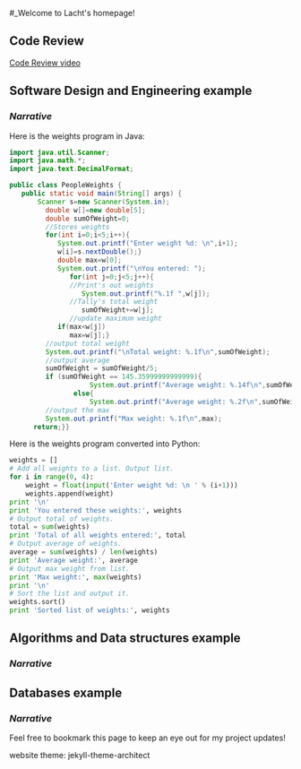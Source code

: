 #_Welcome to Lacht's homepage!



## Code Review 

[Code Review video](https://youtu.be/CKUP-A3HhMI)

## Software Design and Engineering example
### *Narrative*

Here is the weights program in Java:
```java
import java.util.Scanner;
import java.math.*;
import java.text.DecimalFormat;

public class PeopleWeights {
   public static void main(String[] args) {
       Scanner s=new Scanner(System.in);
         double w[]=new double[5];
         double sumOfWeight=0;
         //Stores weights
         for(int i=0;i<5;i++){
            System.out.printf("Enter weight %d: \n",i+1);
            w[i]=s.nextDouble();}
            double max=w[0];
            System.out.printf("\nYou entered: ");
               for(int j=0;j<5;j++){
               //Print's out weights
                  System.out.printf("%.1f ",w[j]);
               //Tally's total weight
                  sumOfWeight+=w[j];
               //update maximum weight
            if(max<w[j])
               max=w[j];}
         //output total weight
         System.out.printf("\nTotal weight: %.1f\n",sumOfWeight);
         //output average
         sumOfWeight = sumOfWeight/5;
         if (sumOfWeight == 145.35999999999999){
					System.out.printf("Average weight: %.14f\n",sumOfWeight);}
				else{
					System.out.printf("Average weight: %.2f\n",sumOfWeight); }                      
         //output the max 
         System.out.printf("Max weight: %.1f\n",max);
      return;}}
```

Here is the weights program converted into Python:
```python
weights = []
# Add all weights to a list. Output list.
for i in range(0, 4):
    weight = float(input('Enter weight %d: \n ' % (i+1)))
    weights.append(weight)
print '\n'
print 'You entered these weights:', weights
# Output total of weights.
total = sum(weights)
print 'Total of all weights entered:', total
# Output average of weights.
average = sum(weights) / len(weights)
print 'Average weight:', average
# Output max weight from list.
print 'Max weight:', max(weights)
print '\n'
# Sort the list and output it.
weights.sort()
print 'Sorted list of weights:', weights

```

## Algorithms and Data structures example
### *Narrative*

## Databases example
### *Narrative*


Feel free to bookmark this page to keep an eye out for my project updates!

website theme: jekyll-theme-architect 
